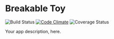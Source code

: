 # Breakable Toy
![Build Status](https://codeship.com/projects/a8436420-0bc4-0134-e391-16fbb5fd4d7e/status?branch=master)
[![Code Climate](https://codeclimate.com/github/LmKupke/breakable_toy/badges/gpa.svg)](https://codeclimate.com/github/LmKupke/breakable_toy)
![Coverage Status](https://coveralls.io/repos/LmKupke/breakable_toy/badge.png)


Your app description, here.
